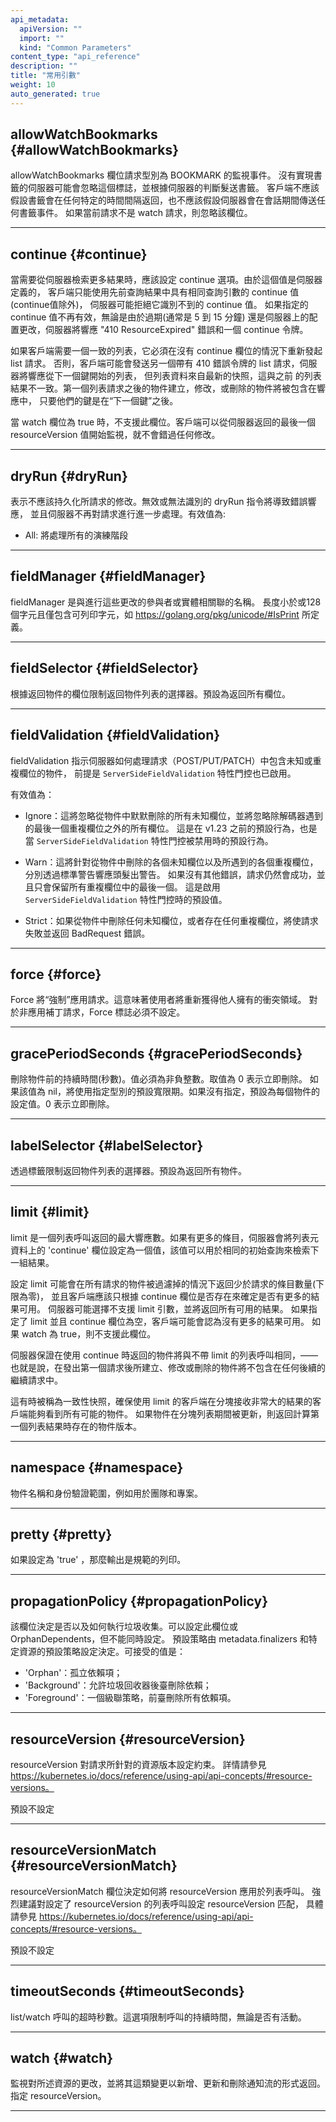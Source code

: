 ```yaml
---
api_metadata:
  apiVersion: ""
  import: ""
  kind: "Common Parameters"
content_type: "api_reference"
description: ""
title: "常用引數"
weight: 10
auto_generated: true
---
```


<!--
The file is auto-generated from the Go source code of the component using a generic
[generator](https://github.com/kubernetes-sigs/reference-docs/). To learn how
to generate the reference documentation, please read
[Contributing to the reference documentation](/docs/contribute/generate-ref-docs/).
To update the reference content, please follow the 
[Contributing upstream](/docs/contribute/generate-ref-docs/contribute-upstream/)
guide. You can file document formatting bugs against the
[reference-docs](https://github.com/kubernetes-sigs/reference-docs/) project.
-->




## allowWatchBookmarks {#allowWatchBookmarks}
<!--
allowWatchBookmarks requests watch events with type "BOOKMARK". Servers that do not implement bookmarks may ignore this flag and bookmarks are sent at the server's discretion. Clients should not assume bookmarks are returned at any specific interval, nor may they assume the server will send any BOOKMARK event during a session. If this is not a watch, this field is ignored.

<hr>
-->
allowWatchBookmarks 欄位請求型別為 BOOKMARK 的監視事件。
沒有實現書籤的伺服器可能會忽略這個標誌，並根據伺服器的判斷髮送書籤。
客戶端不應該假設書籤會在任何特定的時間間隔返回，也不應該假設伺服器會在會話期間傳送任何書籤事件。
如果當前請求不是 watch 請求，則忽略該欄位。
<hr>

## continue {#continue}
<!--
The continue option should be set when retrieving more results from the server. Since this value is server defined, clients may only use the continue value from a previous query result with identical query parameters (except for the value of continue) and the server may reject a continue value it does not recognize. If the specified continue value is no longer valid whether due to expiration (generally five to fifteen minutes) or a configuration change on the server, the server will respond with a 410 ResourceExpired error together with a continue token. 
-->
當需要從伺服器檢索更多結果時，應該設定 continue 選項。由於這個值是伺服器定義的，
客戶端只能使用先前查詢結果中具有相同查詢引數的 continue 值(continue值除外)，
伺服器可能拒絕它識別不到的 continue 值。
如果指定的 continue 值不再有效，無論是由於過期(通常是 5 到 15 分鐘)
還是伺服器上的配置更改，伺服器將響應 "410 ResourceExpired" 錯誤和一個 continue 令牌。
<!--
If the client needs a consistent list, it must restart their list without the continue field. Otherwise, the client may send another list request with the token received with the 410 error, the server will respond with a list starting from the next key, but from the latest snapshot, which is inconsistent from the previous list results - objects that are created, modified, or deleted after the first list request will be included in the response, as long as their keys are after the "next key".
-->
如果客戶端需要一個一致的列表，它必須在沒有 continue 欄位的情況下重新發起 list 請求。
否則，客戶端可能會發送另一個帶有 410 錯誤令牌的 list 請求，伺服器將響應從下一個鍵開始的列表，
但列表資料來自最新的快照，這與之前
的列表結果不一致。第一個列表請求之後的物件建立，修改，或刪除的物件將被包含在響應中，
只要他們的鍵是在“下一個鍵”之後。
<!--
This field is not supported when watch is true. Clients may start a watch from the last resourceVersion value returned by the server and not miss any modifications.
-->
當 watch 欄位為 true 時，不支援此欄位。客戶端可以從伺服器返回的最後一個 resourceVersion 值開始監視，就不會錯過任何修改。
<hr>

## dryRun {#dryRun}
<!--
When present, indicates that modifications should not be persisted. An invalid or unrecognized dryRun directive will result in an error response and no further processing of the request. Valid values are: - All: all dry run stages will be processed
<hr>
-->
表示不應該持久化所請求的修改。無效或無法識別的 dryRun 指令將導致錯誤響應，
並且伺服器不再對請求進行進一步處理。有效值為:
- All: 將處理所有的演練階段
<hr>

## fieldManager {#fieldManager}
<!--
fieldManager is a name associated with the actor or entity that is making these changes. The value must be less than or 128 characters long, and only contain printable characters, as defined by https://golang.org/pkg/unicode/#IsPrint.
<hr>
-->
fieldManager 是與進行這些更改的參與者或實體相關聯的名稱。
長度小於或128個字元且僅包含可列印字元，如 https://golang.org/pkg/unicode/#IsPrint 所定義。
<hr>

## fieldSelector {#fieldSelector}
<!--
A selector to restrict the list of returned objects by their fields. Defaults to everything.
<hr>
-->
根據返回物件的欄位限制返回物件列表的選擇器。預設為返回所有欄位。
<hr>

## fieldValidation {#fieldValidation}

<!--
fieldValidation instructs the server on how to handle objects in the request (POST/PUT/PATCH) containing unknown or duplicate fields, provided that the `ServerSideFieldValidation` feature gate is also enabled.
-->
fieldValidation 指示伺服器如何處理請求（POST/PUT/PATCH）中包含未知或重複欄位的物件，
前提是 `ServerSideFieldValidation` 特性門控也已啟用。
<!--
Valid values are: - Ignore: This will ignore any unknown fields that are silently dropped from the object, and will ignore all but the last duplicate field that the decoder encounters. This is the default behavior prior to v1.23 and is the default behavior when the `ServerSideFieldValidation` feature gate is disabled.
-->
有效值為：
- Ignore：這將忽略從物件中默默刪除的所有未知欄位，並將忽略除解碼器遇到的最後一個重複欄位之外的所有欄位。
  這是在 v1.23 之前的預設行為，也是當 `ServerSideFieldValidation` 特性門控被禁用時的預設行為。
<!--
- Warn: This will send a warning via the standard warning response header for each unknown field that is dropped from the object, and for each duplicate field that is encountered. The request will still succeed if there are no other errors, and will only persist the last of any duplicate fields. This is the default when the `ServerSideFieldValidation` feature gate is enabled.
-->
- Warn：這將針對從物件中刪除的各個未知欄位以及所遇到的各個重複欄位，分別透過標準警告響應頭髮出警告。
  如果沒有其他錯誤，請求仍然會成功，並且只會保留所有重複欄位中的最後一個。
  這是啟用 `ServerSideFieldValidation` 特性門控時的預設值。
<!--
- Strict: This will fail the request with a BadRequest error if any unknown fields would be dropped from the object, or if any duplicate fields are present. The error returned from the server will contain all unknown and duplicate fields encountered.
-->
- Strict：如果從物件中刪除任何未知欄位，或者存在任何重複欄位，將使請求失敗並返回 BadRequest 錯誤。

<hr>

## force {#force}
<!--
Force is going to "force" Apply requests. It means user will re-acquire conflicting fields owned by other people. Force flag must be unset for non-apply patch requests.
<hr>
-->
Force 將“強制”應用請求。這意味著使用者將重新獲得他人擁有的衝突領域。
對於非應用補丁請求，Force 標誌必須不設定。
<hr>

## gracePeriodSeconds {#gracePeriodSeconds}
<!--
The duration in seconds before the object should be deleted. Value must be non-negative integer. The value zero indicates delete immediately. If this value is nil, the default grace period for the specified type will be used. Defaults to a per object value if not specified. zero means delete immediately.
<hr>
-->
刪除物件前的持續時間(秒數)。值必須為非負整數。取值為 0 表示立即刪除。
如果該值為 nil，將使用指定型別的預設寬限期。如果沒有指定，預設為每個物件的設定值。0 表示立即刪除。
<hr>

## labelSelector {#labelSelector}
<!--
A selector to restrict the list of returned objects by their labels. Defaults to everything.
<hr>
-->
透過標籤限制返回物件列表的選擇器。預設為返回所有物件。
<hr>

## limit {#limit}
<!--
limit is a maximum number of responses to return for a list call. If more items exist, the server will set the `continue` field on the list metadata to a value that can be used with the same initial query to retrieve the next set of results.
-->
limit 是一個列表呼叫返回的最大響應數。如果有更多的條目，伺服器會將列表元資料上的 
'continue' 欄位設定為一個值，該值可以用於相同的初始查詢來檢索下一組結果。
<!--
Setting a limit may return fewer than the requested amount of items (up to zero items) in the event all requested objects are filtered out and clients should only use the presence of the continue field to determine whether more results are available. Servers may choose not to support the limit argument and will return all of the available results. If limit is specified and the continue field is empty, clients may assume that no more results are available. This field is not supported if watch is true.
-->
設定 limit 可能會在所有請求的物件被過濾掉的情況下返回少於請求的條目數量(下限為零)，
並且客戶端應該只根據 continue 欄位是否存在來確定是否有更多的結果可用。
伺服器可能選擇不支援 limit 引數，並將返回所有可用的結果。
如果指定了 limit 並且 continue 欄位為空，客戶端可能會認為沒有更多的結果可用。
如果 watch 為 true，則不支援此欄位。
<!--
The server guarantees that the objects returned when using continue will be identical to issuing a single list call without a limit - that is, no objects created, modified, or deleted after the first request is issued will be included in any subsequent continued requests.
-->
伺服器保證在使用 continue 時返回的物件將與不帶 limit 的列表呼叫相同，——
也就是說，在發出第一個請求後所建立、修改或刪除的物件將不包含在任何後續的繼續請求中。 
<!--
This is sometimes referred to as a consistent snapshot, and ensures that a client that is using limit to receive smaller chunks of a very large result can ensure they see all possible objects. If objects are updated during a chunked list the version of the object that was present at the time the first list result was calculated is returned.
<hr>
-->
這有時被稱為一致性快照，確保使用 limit 的客戶端在分塊接收非常大的結果的客戶端能夠看到所有可能的物件。
如果物件在分塊列表期間被更新，則返回計算第一個列表結果時存在的物件版本。
<hr>

## namespace {#namespace}
<!--
object name and auth scope, such as for teams and projects
<hr>
-->

物件名稱和身份驗證範圍，例如用於團隊和專案。
<hr>

## pretty {#pretty}
<!--
If 'true', then the output is pretty printed.
<hr>
-->

如果設定為 'true' ，那麼輸出是規範的列印。

<hr>

## propagationPolicy {#propagationPolicy}
<!--
Whether and how garbage collection will be performed. Either this field or OrphanDependents may be set, but not both. The default policy is decided by the existing finalizer set in the metadata.finalizers and the resource-specific default policy. Acceptable values are: 'Orphan' - orphan the dependents; 'Background' - allow the garbage collector to delete the dependents in the background; 'Foreground' - a cascading policy that deletes all dependents in the foreground.
<hr>
-->
該欄位決定是否以及如何執行垃圾收集。可以設定此欄位或 OrphanDependents，但不能同時設定。
預設策略由 metadata.finalizers 和特定資源的預設策略設定決定。可接受的值是：
- 'Orphan'：孤立依賴項；
- 'Background'：允許垃圾回收器後臺刪除依賴；
- 'Foreground'：一個級聯策略，前臺刪除所有依賴項。
<hr>

## resourceVersion {#resourceVersion}
<!--
resourceVersion sets a constraint on what resource versions a request may be served from. See https://kubernetes.io/docs/reference/using-api/api-concepts/#resource-versions for details.

Defaults to unset
<hr>
-->
resourceVersion 對請求所針對的資源版本設定約束。
詳情請參見 https://kubernetes.io/docs/reference/using-api/api-concepts/#resource-versions。

預設不設定
<hr>

## resourceVersionMatch {#resourceVersionMatch}
<!--
resourceVersionMatch determines how resourceVersion is applied to list calls. It is highly recommended that resourceVersionMatch be set for list calls where resourceVersion is set See https://kubernetes.io/docs/reference/using-api/api-concepts/#resource-versions for details.

Defaults to unset
<hr>
-->
resourceVersionMatch 欄位決定如何將 resourceVersion 應用於列表呼叫。
強烈建議對設定了 resourceVersion 的列表呼叫設定 resourceVersion 匹配，
具體請參見 https://kubernetes.io/docs/reference/using-api/api-concepts/#resource-versions。

預設不設定

<hr>

## timeoutSeconds {#timeoutSeconds}
<!--
Timeout for the list/watch call. This limits the duration of the call, regardless of any activity or inactivity.
<hr>
-->
list/watch 呼叫的超時秒數。這選項限制呼叫的持續時間，無論是否有活動。
<hr>

## watch {#watch}
<!--
Watch for changes to the described resources and return them as a stream of add, update, and remove notifications. Specify resourceVersion.
<hr>
-->
監視對所述資源的更改，並將其這類變更以新增、更新和刪除通知流的形式返回。指定 resourceVersion。

<hr>




